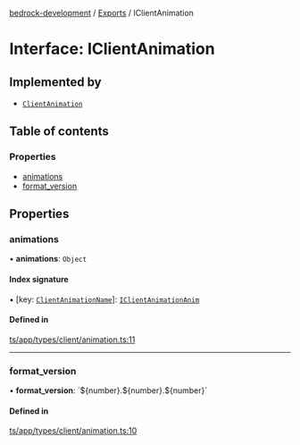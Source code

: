 [bedrock-development](../README.md) / [Exports](../modules.md) / IClientAnimation

# Interface: IClientAnimation

## Implemented by

- [`ClientAnimation`](../classes/ClientAnimation.md)

## Table of contents

### Properties

- [animations](IClientAnimation.md#animations)
- [format\_version](IClientAnimation.md#format_version)

## Properties

### animations

• **animations**: `Object`

#### Index signature

▪ [key: [`ClientAnimationName`](../modules.md#clientanimationname)]: [`IClientAnimationAnim`](IClientAnimationAnim.md)

#### Defined in

[ts/app/types/client/animation.ts:11](https://github.com/DauntlessStudio/Bedrock-Developments/blob/c7d1542/ts/app/types/client/animation.ts#L11)

___

### format\_version

• **format\_version**: \`$\{number}.$\{number}.$\{number}\`

#### Defined in

[ts/app/types/client/animation.ts:10](https://github.com/DauntlessStudio/Bedrock-Developments/blob/c7d1542/ts/app/types/client/animation.ts#L10)
